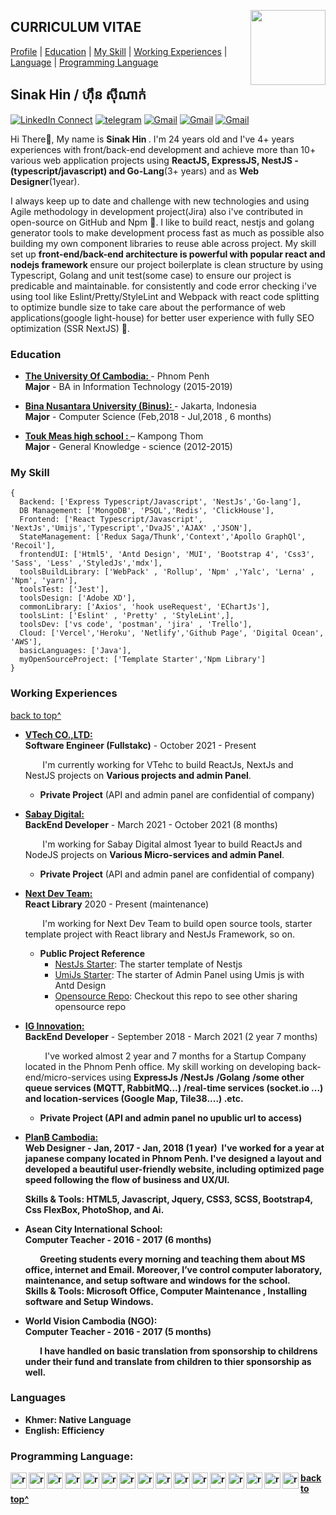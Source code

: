 <!--
### Hi there 👋

**sinakit/README.md** is a ✨ _special_ ✨ repository because its `README.md` (this file) appears on your GitHub profile.

Here are some ideas to get you started:

- 🔭 I’m currently working on ...
- 🌱 I’m currently learning ...
- 👯 I’m looking to collaborate on ...
- 🤔 I’m looking for help with ...
- 💬 Ask me about ...
- 📫 How to reach me: ...
- 😄 Pronouns: ...
- ⚡ Fun fact: ...
-->

<a target="_blank" href="https://github.com/rimsila"><img width="120" align="right" src="https://avatars.githubusercontent.com/u/78096556?s=400&u=d1034a51dd8dad07a3c84e61cfc6e57eb085cb3f&v=4"></a>

<!-- <a style="max-width: 100%;border-radius:50%" target="_blank" href="https://tiny.cc/rupeshjs"><img width="250" align="right" src="https://raw.githubusercontent.com/rimsila/rimsila/main/assets/dev.gif"></a> -->

## CURRICULUM VITAE

[Profile](#) | [Education](#education) | [My Skill](#my-skill) | [Working Experiences](#working-experiences) | [Language](#languages) | [Programming Language](#programming-language)

## Sinak Hin / ​​ហ៊ឹន​ ស៊ីណាក់

[![LinkedIn Connect](https://img.shields.io/badge/%20-Connect-black?color=14171A&labelColor=212121&logo=linkedin&logoColor=ffcc80)](https://www.linkedin.com/in/hin-sinak-18367396/)
[![telegram](https://img.shields.io/badge/Telegram-Chat-black?color=14171A&labelColor=blue&logoColor=ffffff)](https://t.me/hinsiak)
[![Gmail](https://img.shields.io/badge/%20-hin.sinak@gmail.com-black?color=14171A&labelColor=ef5350&logo=gmail&logoColor=ffffff)](mailto:hinsinak@gmail.com?subject=From%20GitHub&cc=rimsila.itc@gmail&body=Hi,%20there.%20Found%20you%20from%20GitHub.)
[![Gmail](https://img.shields.io/badge/Phone-+855_69526433-black?color=14171A&labelColor=blue&logoColor=ffffff)](tel:85569526433)
[![Gmail](https://img.shields.io/badge/Address-Sangkat_Pshar_Derm_Kor_,_Phnom_Penh-black?color=14171A&labelColor=ffcc80&logoColor=ffffff)](https://goo.gl/maps/dQP7hmfbc8xXgzSQA)

Hi There👋, My name is <b>Sinak Hin </b>. I'm 24 years old and I've 4+ years experiences with front/back-end development and achieve more than 10+ various web application projects using <b> ReactJS, ExpressJS, NestJS - (typescript/javascript) and Go-Lang</b>(3+ years) and as <b>Web Designer</b>(1year).

I always keep up to date and challenge with new technologies and using Agile methodology in development project(Jira) also i've contributed in open-source on GitHub and Npm 🔭. I like to build react, nestjs and golang generator tools to make development process fast as much as possible also building my own component libraries to reuse able across project. My skill set up <b>front-end/back-end architecture is powerful with popular react and nodejs framework </b> ensure our project boilerplate is clean structure by using Typescript, Golang and unit test(some case) to ensure our project is predicable and maintainable. for consistently and code error checking i've using tool like Eslint/Pretty/StyleLint and Webpack with react code splitting to optimize bundle size to take care about the performance of web applications(google light-house) for better user experience with fully SEO optimization (SSR NextJS) 🌱.

### Education

- <b><a href="https://uc.edu.kh/" target="_blank" > The University Of Cambodia:
  </a> </b> - Phnom Penh<br>
  <b>Major</b> - BA in Information Technology (2015-2019)

- <b><a href="https://binus.ac.id/" target="_blank" > Bina Nusantara University (Binus):
  </a> </b> - Jakarta, Indonesia<br>
  <b>Major</b> - Computer Science (Feb,2018 - Jul,2018 , 6 months)

- <b><a href="#" target="_blank" > Touk Meas high school :
  </a> </b> – Kampong Thom<br>
  <b>Major</b> - General Knowledge - science (2012-2015)

### My Skill

```tsx
{
  Backend: ['Express Typescript/Javascript', 'NestJs','Go-lang'],
  DB Management: ['MongoDB', 'PSQL','Redis', 'ClickHouse'],
  Frontend: ['React Typescript/Javascript', 'NextJs','Umijs','Typescript','DvaJS','AJAX' ,'JSON'],
  StateManagement: ['Redux Saga/Thunk','Context','Apollo GraphQl', 'Recoil'],
  frontendUI: ['Html5', 'Antd Design', 'MUI', 'Bootstrap 4', 'Css3', 'Sass', 'Less' ,'StyledJs','mdx'],
  toolsBuildLibrary: ['WebPack' , 'Rollup', 'Npm' ,'Yalc', 'Lerna' , 'Npm', 'yarn'],
  toolsTest: ['Jest'],
  toolsDesign: ['Adobe XD'],
  commonLibrary: ['Axios', 'hook useRequest', 'EChartJs'],
  toolsLint: ['Eslint' , 'Pretty' , 'StyleLint',],
  toolsDev: ['vs code', 'postman', 'jira' , 'Trello'],
  Cloud: ['Vercel','Heroku', 'Netlify','Github Page', 'Digital Ocean', 'AWS'],
  basicLanguages: ['Java'],
  myOpenSourceProject: ['Template Starter','Npm Library']
}
```

### Working Experiences

[back to top^](#curriculum-vitae)

- <b> <a target="_blank" href="https://www.linkedin.com/company/vtech-co-ltd/" target="_blank" > VTech CO.,LTD:
  </a></b> <br>
  <b>Software Engineer (Fullstakc)</b> - October 2021 - Present

  &nbsp;&nbsp;&nbsp;&nbsp;&nbsp;&nbsp;&nbsp;I'm currently working for VTehc to build ReactJs, NextJs and NestJS projects on <b>Various projects and admin Panel</b>.
  
  - <b>Private Project</b>  (API and admin panel are confidential of company)
 
- <b> <a target="_blank" href="https://sabay.com.kh/" target="_blank" > Sabay Digital:
  </a></b> <br>
  <b>BackEnd Developer</b> - March 2021 - October 2021 (8 months)

  &nbsp;&nbsp;&nbsp;&nbsp;&nbsp;&nbsp;&nbsp;I'm working for Sabay Digital almost 1year to build ReactJs and NodeJS projects on <b>Various Micro-services and admin Panel</b>.
  
  - <b>Private Project</b>  (API and admin panel are confidential of company)

- <b> <a target="_blank" href="https://github.com/next-dev-team" target="_blank" > Next Dev Team:
  </a></b> <br>
  <b>React Library</b> 2020 - Present (maintenance)

  &nbsp;&nbsp;&nbsp;&nbsp;&nbsp;&nbsp;&nbsp;I'm working for Next Dev Team to build open source tools, starter template project with React library and NestJs Framework, so on.

  - <b>Public Project Reference</b>
    - <a target="_blank" href="https://github.com/next-dev-team/nestjs-next-boilerplate">NestJs Starter</a>: The starter template of Nestjs
    - <a target="_blank" href="https://github.com/next-dev-team/umijs-next-dashboard-boilerplate">UmiJs Starter</a>: The starter of Admin Panel using Umis js with Antd Design
    - <a target="_blank" href="https://github.com/next-dev-team">Opensource Repo</a>: Checkout this repo to see other sharing opensource repo

- <b> <a target="_blank" href="https://www.facebook.com/qwiqkh/" target="_blank" >IG Innovation:
  </a></b> <br>
  <b>BackEnd Developer</b> - September 2018 - March 2021 (2 year 7 months)

  &nbsp;&nbsp;&nbsp;&nbsp;&nbsp;&nbsp;&nbsp; I've worked almost 2 year and 7 months for a Startup Company located in the Phnom Penh office. My skill working on developing back-end/micro-services using <b>ExpressJs</b> <b>/NestJs</b> <b>/Golang</b> <b>/some other queue services (MQTT, RabbitMQ...) <b>/real-time services (socket.io ...)</b> <b> and location-services (Google Map, Tile38....) .etc.</b>
  
  - <b>Private Project</b> (API and admin panel no upublic url to access)

<!-- * -----PlanB---->

- <b> <a target="_blank" href="https://planb-cambodia.com" target="_blank"> PlanB Cambodia:
  </a></b> <br>
  <b>Web Designer</b> - Jan, 2017 - Jan, 2018 (1 year)
  &nbsp;I've worked for a year at japanese company located in Phnom Penh. I've designed a layout and developed a beautiful user-friendly website, including optimized page speed following the
  flow of business and UX/UI.<br/>

  <b>Skills & Tools:</b> HTML5, Javascript, Jquery, CSS3, SCSS, Bootstrap4, Css FlexBox, PhotoShop, and Ai.

- <b>Asean City International School:</b><br>
  <b>Computer Teacher</b> - 2016 - 2017 (6 months)

  &nbsp;&nbsp;&nbsp;&nbsp;&nbsp;&nbsp;&nbsp;Greeting students every morning and teaching them about MS office, internet and Email. Moreover, I’ve control computer laboratory, maintenance, and setup software and windows for the school.<br/>
  <b>Skills & Tools:</b> Microsoft Office, Computer Maintenance , Installing software and Setup
  Windows.
  
- <b>World Vision Cambodia (NGO):</b><br>
  <b>Computer Teacher</b> - 2016 - 2017 (5 months)

  &nbsp;&nbsp;&nbsp;&nbsp;&nbsp;&nbsp;&nbsp;I have handled on basic translation from sponsorship to childrens under their fund and translate from children to thier sponsorship as well.<br/>

### Languages

- <b>Khmer:</b> Native Language
- <b>English:</b> Efficiency

### Programming Language:

<p align="left">

<a href="#" target="_blank" > <img align="left" title="javascript" 
  src="https://raw.githubusercontent.com/rimsila/rimsila/main/assets/javascript.svg" alt="reactnative" width="26px" height="26px"  />
</a>
<a href="#" target="_blank"> <img align="left" title="react native"
  src="https://raw.githubusercontent.com/rimsila/rimsila/main/assets/react-native.svg" alt="reactnative" width="26px" height="26px"  />
</a>
<a href="#" target="_blank"> <img align="left" title="react"
  src="https://raw.githubusercontent.com/rimsila/rimsila/main/assets/react.svg" alt="reactnative" width="26px" height="26px"  />
</a>
<a href="#" target="_blank"> <img align="left"
  src="https://raw.githubusercontent.com/rimsila/rimsila/main/assets/typescript.svg" alt="reactnative" width="26px" height="26px"  />
</a>
<a href="#" target="_blank"> <img align="left" title="redux"
  src="https://raw.githubusercontent.com/rimsila/rimsila/main/assets/redux.svg" alt="reactnative" width="26px" height="26px"  />
</a>
<a href="#" target="_blank"> <img align="left" title="graph"
  src="https://raw.githubusercontent.com/rimsila/rimsila/main/assets/graph.svg" alt="reactnative" width="26px" height="26px"  />
</a>

<a href="#" target="_blank"> <img align="left" title="Sass"
  src="https://raw.githubusercontent.com/rimsila/rimsila/main/assets/Sass.svg" alt="reactnative" width="26px" height="26px"  />
</a>
<a href="#" target="_blank"> <img align="left" title="less"
  src="https://raw.githubusercontent.com/rimsila/rimsila/main/assets/less.svg" alt="reactnative" width="26px" height="26px"  />
</a>

<a href="#" target="_blank"> <img align="left" title="material-ui"
  src="https://raw.githubusercontent.com/rimsila/rimsila/main/assets/material-ui.svg" alt="reactnative" width="26px" height="26px"  />
</a>
<a href="#" target="_blank"> <img align="left" title="antd"
  src="https://raw.githubusercontent.com/rimsila/rimsila/main/assets/antd.svg" alt="reactnative" width="26px" height="26px"  />
</a>
<a href="#" target="_blank"> <img align="left" title="next js"
  src="https://raw.githubusercontent.com/rimsila/rimsila/main/assets/cib-next-js.svg" alt="reactnative" width="26px" height="26px"  />
</a>
<a href="#" target="_blank"> <img align="left" title="Bootstrap"
  src="https://raw.githubusercontent.com/rimsila/rimsila/main/assets/Bootstrap.svg" alt="reactnative" width="26px" height="26px"  />
</a>

<a href="#" target="_blank"> <img align="left" title="github"
  src="https://raw.githubusercontent.com/rimsila/rimsila/main/assets/github color.svg" alt="reactnative" width="26px" height="26px"  />
</a>
<a href="#" target="_blank"> <img align="left" title="gitlab"
  src="https://raw.githubusercontent.com/rimsila/rimsila/main/assets/gitlab.svg" alt="reactnative" width="26px" height="26px"  />
</a>
<a href="#" target="_blank"> <img align="left" title=" trello"
  src="https://raw.githubusercontent.com/rimsila/rimsila/main/assets/trello.svg" alt="reactnative" width="26px" height="26px"  />
</a>
<a href="#" target="_blank"> <img align="left" title=" jira"
  src="https://raw.githubusercontent.com/rimsila/rimsila/main/assets/jira.svg" alt="reactnative" width="26px" height="26px"  />
</a>

</p>

[back to top^](#curriculum-vitae)
